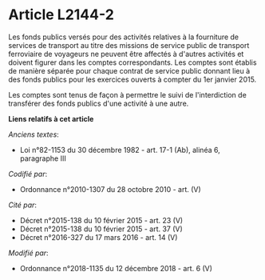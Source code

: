 # Article L2144-2

Les fonds publics versés pour des activités relatives à la fourniture de services de transport au titre des missions de
service public de transport ferroviaire de voyageurs ne peuvent être affectés à d'autres activités et doivent figurer dans
les comptes correspondants. Les comptes sont établis de manière séparée pour chaque contrat de service public donnant lieu à
des fonds publics pour les exercices ouverts à compter du 1er janvier 2015.

Les comptes sont tenus de façon à permettre le suivi de l'interdiction de transférer des fonds publics d'une activité à une
autre.

**Liens relatifs à cet article**

_Anciens textes_:

  - Loi n°82-1153 du 30 décembre 1982 - art. 17-1 (Ab), alinéa 6, paragraphe III

_Codifié par_:

  - Ordonnance n°2010-1307 du 28 octobre 2010 - art. (V)

_Cité par_:

  - Décret n°2015-138 du 10 février 2015 - art. 23 (V)
  - Décret n°2015-138 du 10 février 2015 - art. 37 (V)
  - Décret n°2016-327 du 17 mars 2016 - art. 14 (V)

_Modifié par_:

  - Ordonnance n°2018-1135 du 12 décembre 2018 - art. 6 (V)
